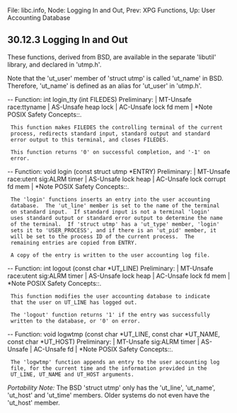 File: libc.info,  Node: Logging In and Out,  Prev: XPG Functions,  Up: User Accounting Database

30.12.3 Logging In and Out
--------------------------

These functions, derived from BSD, are available in the separate
'libutil' library, and declared in 'utmp.h'.

   Note that the 'ut_user' member of 'struct utmp' is called 'ut_name'
in BSD. Therefore, 'ut_name' is defined as an alias for 'ut_user' in
'utmp.h'.

 -- Function: int login_tty (int FILEDES)
     Preliminary: | MT-Unsafe race:ttyname | AS-Unsafe heap lock |
     AC-Unsafe lock fd mem | *Note POSIX Safety Concepts::.

     This function makes FILEDES the controlling terminal of the current
     process, redirects standard input, standard output and standard
     error output to this terminal, and closes FILEDES.

     This function returns '0' on successful completion, and '-1' on
     error.

 -- Function: void login (const struct utmp *ENTRY)
     Preliminary: | MT-Unsafe race:utent sig:ALRM timer | AS-Unsafe lock
     heap | AC-Unsafe lock corrupt fd mem | *Note POSIX Safety
     Concepts::.

     The 'login' functions inserts an entry into the user accounting
     database.  The 'ut_line' member is set to the name of the terminal
     on standard input.  If standard input is not a terminal 'login'
     uses standard output or standard error output to determine the name
     of the terminal.  If 'struct utmp' has a 'ut_type' member, 'login'
     sets it to 'USER_PROCESS', and if there is an 'ut_pid' member, it
     will be set to the process ID of the current process.  The
     remaining entries are copied from ENTRY.

     A copy of the entry is written to the user accounting log file.

 -- Function: int logout (const char *UT_LINE)
     Preliminary: | MT-Unsafe race:utent sig:ALRM timer | AS-Unsafe lock
     heap | AC-Unsafe lock fd mem | *Note POSIX Safety Concepts::.

     This function modifies the user accounting database to indicate
     that the user on UT_LINE has logged out.

     The 'logout' function returns '1' if the entry was successfully
     written to the database, or '0' on error.

 -- Function: void logwtmp (const char *UT_LINE, const char *UT_NAME,
          const char *UT_HOST)
     Preliminary: | MT-Unsafe sig:ALRM timer | AS-Unsafe | AC-Unsafe fd
     | *Note POSIX Safety Concepts::.

     The 'logwtmp' function appends an entry to the user accounting log
     file, for the current time and the information provided in the
     UT_LINE, UT_NAME and UT_HOST arguments.

   *Portability Note:* The BSD 'struct utmp' only has the 'ut_line',
'ut_name', 'ut_host' and 'ut_time' members.  Older systems do not even
have the 'ut_host' member.

